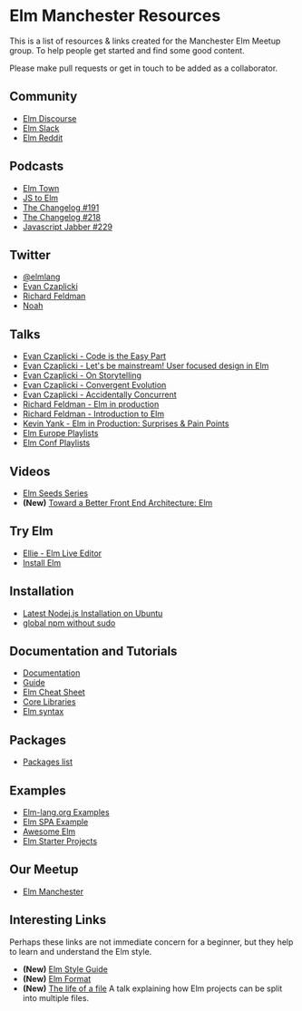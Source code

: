 # Elm Manchester Resources

This is a list of resources & links created for the Manchester Elm Meetup group. To help people get
started and find some good content.

Please make pull requests or get in touch to be added as a collaborator.


## Community

- [Elm Discourse](https://discourse.elm-lang.org/)
- [Elm Slack](http://elmlang.herokuapp.com/)
- [Elm Reddit](https://reddit.com/r/elm)


## Podcasts

- [Elm Town](https://elmtown.audio/)
- [JS to Elm](http://jstoelm.com/)
- [The Changelog #191](https://changelog.com/podcast/191)
- [The Changelog #218](https://changelog.com/podcast/218)
- [Javascript Jabber #229](https://devchat.tv/js-jabber/229-jsj-elm-with-richard-feldman)


## Twitter

- [@elmlang](https://twitter.com/elmlang)
- [Evan Czaplicki](https://twitter.com/czaplic)
- [Richard Feldman](https://twitter.com/rtfeldman)
- [Noah](https://twitter.com/eeue56)


## Talks

- [Evan Czaplicki - Code is the Easy Part](https://www.youtube.com/watch?v=DSjbTC-hvqQ)
- [Evan Czaplicki - Let's be mainstream! User focused design in Elm](https://www.youtube.com/watch?v=oYk8CKH7OhE)
- [Evan Czaplicki - On Storytelling](https://www.deconstructconf.com/2017/evan-czaplicki-on-storytelling)
- [Evan Czaplicki - Convergent Evolution](https://www.youtube.com/watch?v=HRJ_VjkmyiE&t=4802s)
- [Evan Czaplicki - Accidentally Concurrent](https://vimeo.com/145522823)
- [Richard Feldman - Elm in production](https://www.youtube.com/watch?v=XsNk5aOpqUc)
- [Richard Feldman - Introduction to Elm](https://www.youtube.com/watch?v=zBHB9i8e3Kc)
- [Kevin Yank - Elm in Production: Surprises & Pain Points](https://www.youtube.com/watch?v=LZj_1qVURL0&t=4s)
- [Elm Europe Playlists](https://www.youtube.com/channel/UCT5HLUjjXdqUSUnpblFNOwQ/playlists)
- [Elm Conf Playlists](https://www.youtube.com/channel/UCOpGiN9AkczVjlpGDaBwQrQ/playlists)


## Videos

- [Elm Seeds Series](https://elmseeds.thaterikperson.com/)
- **(New)** [Toward a Better Front End Architecture: Elm](https://www.youtube.com/watch?v=EDp6UmaA9CM&t=1396s)

## Try Elm

- [Ellie - Elm Live Editor](https://ellie-app.com/new)
- [Install Elm](https://guide.elm-lang.org/install.html)

## Installation

- [Latest Nodej.js Installation on Ubuntu](https://github.com/nodesource/distributions#debinstall)
- [global npm without sudo](https://github.com/sindresorhus/guides/blob/master/npm-global-without-sudo.md)

## Documentation and Tutorials

- [Documentation](http://elm-lang.org/docs)
- [Guide](https://guide.elm-lang.org/)
- [Elm Cheat Sheet](https://github.com/izdi/elm-cheat-sheet)
- [Core Libraries](http://package.elm-lang.org/packages/elm-lang/core/5.1.1)
- [Elm syntax](http://elm-lang.org/docs/syntax)

## Packages

- [Packages list](http://package.elm-lang.org/)

## Examples

- [Elm-lang.org Examples](http://elm-lang.org/examples)
- [Elm SPA Example](https://github.com/rtfeldman/elm-spa-example/)
- [Awesome Elm](https://github.com/isRuslan/awesome-elm)
- [Elm Starter Projects](https://github.com/Triangle-Elm/elm-starter-projects)

## Our Meetup

- [Elm Manchester](https://www.meetup.com/elm-manchester)

## Interesting Links

Perhaps these links are not immediate concern for a beginner, but they help to learn and understand the Elm style.

- **(New)** [Elm Style Guide](https://github.com/NoRedInk/elm-style-guide)
- **(New)** [Elm Format](https://github.com/avh4/elm-format)
- **(New)** [The life of a file](https://www.youtube.com/watch?v=XpDsk374LDE) A talk explaining how Elm projects can be split into multiple files.
